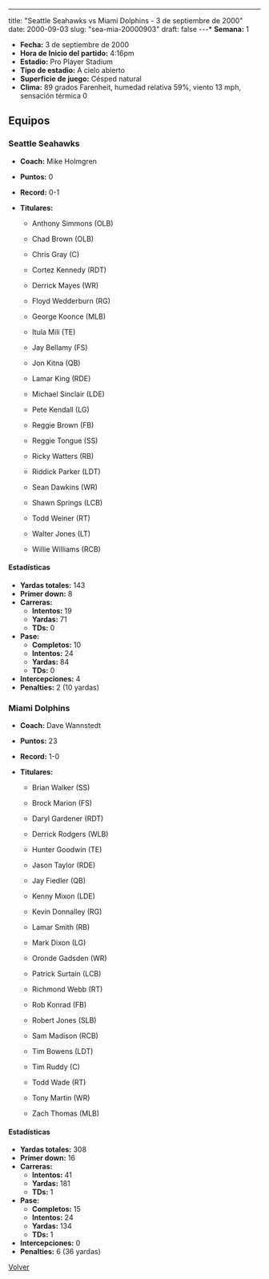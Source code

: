 ---
title: "Seattle Seahawks vs Miami Dolphins - 3 de septiembre de 2000"
date: 2000-09-03
slug: "sea-mia-20000903"
draft: false
---* **Semana:** 1
* **Fecha:** 3 de septiembre de 2000
* **Hora de Inicio del partido:** 4:16pm
* **Estadio:** Pro Player Stadium
* **Tipo de estadio:** A cielo abierto
* **Superficie de juego:** Césped natural
* **Clima:** 89 grados Farenheit, humedad relativa 59%, viento 13 mph, sensación térmica 0

## Equipos


### Seattle Seahawks
* **Coach:** Mike Holmgren
* **Puntos:** 0
* **Record:** 0-1
* **Titulares:** 

  * Anthony Simmons (OLB) 

  * Chad Brown (OLB) 

  * Chris Gray (C) 

  * Cortez Kennedy (RDT) 

  * Derrick Mayes (WR) 

  * Floyd Wedderburn (RG) 

  * George Koonce (MLB) 

  * Itula Mili (TE) 

  * Jay Bellamy (FS) 

  * Jon Kitna (QB) 

  * Lamar King (RDE) 

  * Michael Sinclair (LDE) 

  * Pete Kendall (LG) 

  * Reggie Brown (FB) 

  * Reggie Tongue (SS) 

  * Ricky Watters (RB) 

  * Riddick Parker (LDT) 

  * Sean Dawkins (WR) 

  * Shawn Springs (LCB) 

  * Todd Weiner (RT) 

  * Walter Jones (LT) 

  * Willie Williams (RCB) 

#### Estadísticas
* **Yardas totales:** 143
* **Primer down:** 8
* **Carreras:**
  * **Intentos:** 19
  * **Yardas:** 71
  * **TDs:** 0
* **Pase:**
  * **Completos:** 10
  * **Intentos:** 24
  * **Yardas:** 84
  * **TDs:** 0
* **Intercepciones:** 4
* **Penalties:** 2 (10 yardas)

### Miami Dolphins
* **Coach:** Dave Wannstedt
* **Puntos:** 23
* **Record:** 1-0
* **Titulares:** 

  * Brian Walker (SS) 

  * Brock Marion (FS) 

  * Daryl Gardener (RDT) 

  * Derrick Rodgers (WLB) 

  * Hunter Goodwin (TE) 

  * Jason Taylor (RDE) 

  * Jay Fiedler (QB) 

  * Kenny Mixon (LDE) 

  * Kevin Donnalley (RG) 

  * Lamar Smith (RB) 

  * Mark Dixon (LG) 

  * Oronde Gadsden (WR) 

  * Patrick Surtain (LCB) 

  * Richmond Webb (RT) 

  * Rob Konrad (FB) 

  * Robert Jones (SLB) 

  * Sam Madison (RCB) 

  * Tim Bowens (LDT) 

  * Tim Ruddy (C) 

  * Todd Wade (RT) 

  * Tony Martin (WR) 

  * Zach Thomas (MLB) 

#### Estadísticas
* **Yardas totales:** 308
* **Primer down:** 16
* **Carreras:**
  * **Intentos:** 41
  * **Yardas:** 181
  * **TDs:** 1
* **Pase:**
  * **Completos:** 15
  * **Intentos:** 24
  * **Yardas:** 134
  * **TDs:** 1
* **Intercepciones:** 0
* **Penalties:** 6 (36 yardas)


[Volver](/historia/2000)
